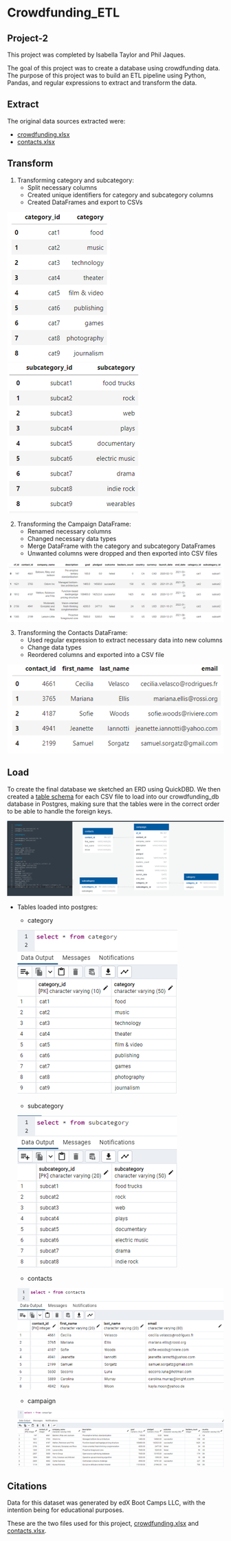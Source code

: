 # Crowdfunding_ETL
## Project-2
This project was completed by Isabella Taylor and Phil Jaques.

The goal of this project was to create a database using crowdfunding data. The purpose of this project was to build an ETL pipeline using Python, Pandas, and regular expressions to extract and transform the data. 

## Extract
The original data sources extracted were: 
- [crowdfunding.xlsx](Resources/contacts.xlsx)
- [contacts.xlsx](Resources/contacts.xlsx)

## Transform
1. Transforming category and subcategory:
    - Split necessary columns
    - Created unique identifiers for category and subcategory columns
    - Created DataFrames and export to CSVs

![category](Images/category_df.png) ![subcategory](Images/subcat_df.png)

2. Transforming the Campaign DataFrame:
    - Renamed necessary columns
    - Changed necessary data types
    - Merge DataFrame with the category and subcategory DataFrames
    - Unwanted columns were dropped and then exported into CSV files

![campaign](Images/campaign_df.png)

3. Transforming the Contacts DataFrame:
    - Used regular expression to extract necessary data into new columns
    - Change data types
    - Reordered columns and exported into a CSV file

![contacts](Images/contacts_df.png)

## Load
To create the final database we sketched an ERD using QuickDBD. We then created a [table schema](crowdfunding_db_schema.sql) for each CSV file to load into our crowdfunding_db database in Postgres, making sure that the tables were in the correct order to be able to handle the foreign keys.

![image of ERD](Images/ERD.png)

* Tables loaded into postgres:
    - category

    ![category](Images/sql_category.png)
    - subcategory

    ![subcategory](Images/sql_subcategory.png)
    - contacts

    ![contacts](Images/sql_contacts.png)
    - campaign

    ![campaign](Images/sql_campaign.png)

## Citations
Data for this dataset was generated by edX Boot Camps LLC, with the intention being for educational purposes.

These are the two files used for this project, [crowdfunding.xlsx](Resources/contacts.xlsx) and [contacts.xlsx](Resources/contacts.xlsx).